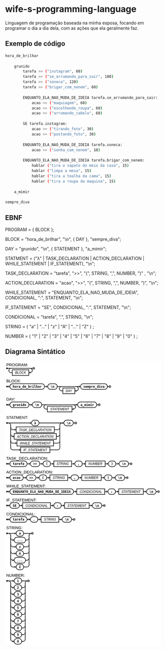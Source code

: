 # wife-s-programming-language

Linguagem de programação baseada na minha esposa, focando em programar o dia a dia dela, com as ações que ela geralmente faz.

## Exemplo de código

```bash
hora_de_brilhar

    grunido
        tarefa >> ("instagram", 60) 
        tarefa >> ("se_arrumando_para_sair", 180)
        tarefa >> ("soneca", 120)
        tarefa >> ("brigar_com_nenem", 60)

        ENQUANTO_ELA_NAO_MUDA_DE_IDEIA tarefa.se_arrumando_para_sair:
            acao >> ("maquiagem", 60)
            acao >> ("escolhendo_roupa", 60)
            acao >> ("arrumando_cabelo", 60)

        SE tarefa.instagram:
            acao >> ("tirando_foto", 30)
            acao >> ("postando_foto", 30)
        
        ENQUANTO_ELA_NAO_MUDA_DE_IDEIA tarefa.soneca:
            acao >> ("sonha_com_nenem", 10)

        ENQUANTO_ELA_NAO_MUDA_DE_IDEIA tarefa.brigar_com_nenem:
            hablar ("tira o sapato do meio da casa", 15)
            hablar ("limpa a mesa", 15)
            hablar ("tira a toalha da cama", 15)
            hablar ("tira a roupa da maquina", 15)

    a_mimir

sempre_diva
```

## EBNF

PROGRAM = { BLOCK };

BLOCK = "hora_de_brilhar", "\n", { DAY }, "sempre_diva";

DAY = "grunido", "\n", { STATEMENT }, "a_mimir";

STATMENT = ("λ" | TASK_DECLARATION | ACTION_DECLARATION | WHILE_STATEMENT | IF_STATEMENT), "\n";

TASK_DECLARATION = "tarefa", ">>", "(", STRING, ",", NUMBER, ")" , "\n";

ACTION_DECLARATION = "acao", ">>", "(", STRING, ",", NUMBER, ")", "\n";

WHILE_STATEMENT = "ENQUANTO_ELA_NAO_MUDA_DE_IDEIA", CONDICIONAL, ":", STATEMENT, "\n";

IF_STATEMENT = "SE", CONDICIONAL, ":", STATEMENT, "\n";

CONDICIONAL = "tarefa", ".", STRING, "\n";

STRING = ( "a" | "..." | "z" | "A" | "..." | "Z" ) ;

NUMBER = ( "1" | "2" | "3" | "4" | "5" | "6" | "7" | "8" | "9" | "0" ) ;


## Diagrama Sintático

![Diagrama Sintático](diagrama.png)
